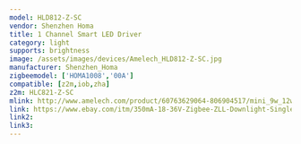 ```yaml
---
model: HLD812-Z-SC
vendor: Shenzhen Homa 
title: 1 Channel Smart LED Driver
category: light
supports: brightness
image: /assets/images/devices/Amelech_HLD812-Z-SC.jpg
manufacturer: Shenzhen_Homa
zigbeemodel: ['HOMA1008','00A']
compatible: [z2m,iob,zha]
z2m: HLC821-Z-SC
mlink: http://www.amelech.com/product/60763629064-806904517/mini_9w_12w_led_downlight_zigbee_remote_control_cct_dimmable_led_driver.html
link: https://www.ebay.com/itm/350mA-18-36V-Zigbee-ZLL-Downlight-Single-Color-Dimmable-LED-Driver-HLD812-Z-SC-/283622527265
link2: 
link3: 
---
```

